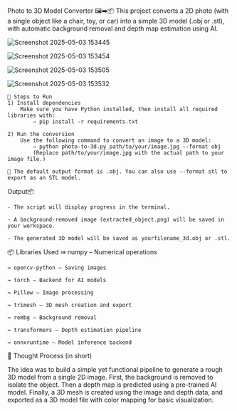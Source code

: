 Photo to 3D Model Converter 🖼️➡️📦
This project converts a 2D photo (with a single object like a chair, toy, or car) into a simple 3D model (.obj or .stl), with automatic background removal and depth map estimation using AI.


![Screenshot 2025-05-03 153445](https://github.com/user-attachments/assets/ca07df47-f4e6-49ad-bedf-9324035d5c8e)

![Screenshot 2025-05-03 153454](https://github.com/user-attachments/assets/c987d553-9999-41b6-989c-0fc63509f133)

![Screenshot 2025-05-03 153505](https://github.com/user-attachments/assets/85363afe-39de-4431-955c-46b4d9a18c83)

![Screenshot 2025-05-03 153532](https://github.com/user-attachments/assets/2bb40edd-7a27-4908-85d4-382ad271e81c)



    🚀 Steps to Run
    1) Install dependencies
        Make sure you have Python installed, then install all required libraries with:
            ⇨ pip install -r requirements.txt

    2) Run the conversion
        Use the following command to convert an image to a 3D model:
            ⇨ python photo-to-3d.py path/to/your/image.jpg --format obj
            (Replace path/to/your/image.jpg with the actual path to your image file.)

    🎯 The default output format is .obj. You can also use --format stl to export as an STL model.

Output📦

    - The script will display progress in the terminal.

    - A background-removed image (extracted_object.png) will be saved in your workspace.

    - The generated 3D model will be saved as yourfilename_3d.obj or .stl.


📦 Libraries Used
    ⇛ numpy – Numerical operations
    
    ⇛ opencv-python – Saving images
    
    ⇛ torch – Backend for AI models
    
    ⇛ Pillow – Image processing
    
    ⇛ trimesh – 3D mesh creation and export
    
    ⇛ rembg – Background removal
    
    ⇛ transformers – Depth estimation pipeline
    
    ⇛ onnxruntime – Model inference backend

🧠 Thought Process (in short)

The idea was to build a simple yet functional pipeline to generate a rough 3D model from a single 2D image. First, the background is removed to isolate the object. Then a depth map is predicted using a pre-trained AI model. Finally, a 3D mesh is created using the image and depth data, and exported as a 3D model file with color mapping for basic visualization.
